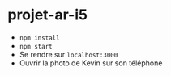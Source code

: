 # projet-ar-i5

+ `npm install`
+ `npm start`
+ Se rendre sur `localhost:3000`
+ Ouvrir la photo de Kevin sur son téléphone
